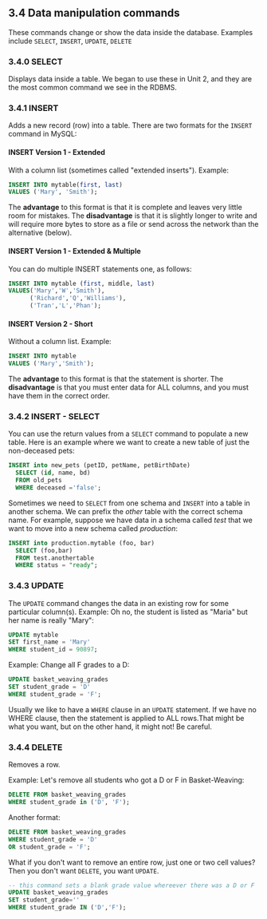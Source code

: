 ## 3.4 Data manipulation commands
These commands change or show the data inside the database. Examples include ```SELECT```, ```INSERT```, ```UPDATE```, ```DELETE```
### 3.4.0 SELECT
Displays data inside a table. We began to use these in Unit 2, and they are the most common command we see in the RDBMS.
### 3.4.1 INSERT
Adds a new record (row) into a table. There are two formats for the ```INSERT``` command in MySQL:

#### INSERT Version 1 - Extended
With a column list (sometimes called "extended inserts"). Example:
```sql
INSERT INTO mytable(first, last) 
VALUES ('Mary', 'Smith');
```
The **advantage** to this format is that it is complete and leaves very little room for mistakes. The **disadvantage** is that it is slightly longer to write and will require more bytes to store as a file or send across the network than the alternative (below).
#### INSERT Version 1 - Extended & Multiple 
You can do multiple INSERT statements one, as follows:
```sql
INSERT INTO mytable (first, middle, last) 
VALUES('Mary','W','Smith'),
      ('Richard','Q','Williams'),
      ('Tran','L','Phan');
```
#### INSERT Version 2 - Short
Without a column list. Example:
```sql
INSERT INTO mytable 
VALUES ('Mary','Smith');
```
The **advantage** to this format is that the statement is shorter. The **disadvantage** is that you must enter data for ALL columns, and you must have them in the correct order. 

### 3.4.2 INSERT - SELECT
You can use the return values from a ```SELECT``` command to populate a new table. Here is an example where we want to create a new table of just the non-deceased pets:

```sql
INSERT into new_pets (petID, petName, petBirthDate) 
  SELECT (id, name, bd) 
  FROM old_pets
  WHERE deceased ='false';
```
Sometimes we need to ```SELECT``` from one schema and ```INSERT``` into a table in another schema. We can prefix the *other* table with the correct schema name. For example, suppose we have data in a schema called *test* that we want to move into a new schema called *production*:
```sql
INSERT into production.mytable (foo, bar)
  SELECT (foo,bar)
  FROM test.anothertable
  WHERE status = "ready";
```
### 3.4.3 UPDATE 
The ```UPDATE``` command changes the data in an existing row for some particular column(s). 
Example: Oh no, the student is listed as "Maria" but her name is really "Mary":
```sql
UPDATE mytable 
SET first_name = 'Mary'
WHERE student_id = 90897;
```
Example: Change all F grades to a D:
```sql
UPDATE basket_weaving_grades 
SET student_grade = 'D'
WHERE student_grade = 'F';
```
Usually we like to have a ```WHERE``` clause in an ```UPDATE``` statement. If we have no WHERE clause, then the statement is applied to ALL rows.That might be what you want, but on the other hand, it might not! Be careful.
### 3.4.4 DELETE
Removes a row. 

Example: Let's remove all students who got a D or F in Basket-Weaving:
```sql
DELETE FROM basket_weaving_grades
WHERE student_grade in ('D', 'F');
```
Another format:
```sql
DELETE FROM basket_weaving_grades
WHERE student_grade = 'D'
OR student_grade = 'F';
```
What if you don't want to remove an entire row, just one or two cell values? Then you don't want ```DELETE```, you want ```UPDATE```.

```sql
-- this command sets a blank grade value whereever there was a D or F
UPDATE basket_weaving_grades
SET student_grade=''
WHERE student_grade IN ('D','F');
```
